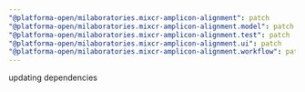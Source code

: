 ```yaml
---
"@platforma-open/milaboratories.mixcr-amplicon-alignment": patch
"@platforma-open/milaboratories.mixcr-amplicon-alignment.model": patch
"@platforma-open/milaboratories.mixcr-amplicon-alignment.test": patch
"@platforma-open/milaboratories.mixcr-amplicon-alignment.ui": patch
"@platforma-open/milaboratories.mixcr-amplicon-alignment.workflow": patch
---
```


updating dependencies
